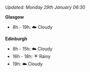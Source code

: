*Updated: Monday 29th January 06:30*

**Glasgow**

* 8h - 19h: :cloud: Cloudy

**Edinburgh**

* 8h - 15h: :cloud: Cloudy
* 16h - 18h: :umbrella: Rainy
* 19h: :cloud: Cloudy
